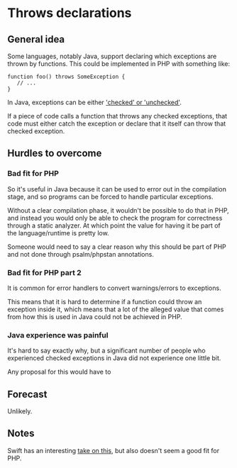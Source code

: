 # Throws declarations 

## General idea

Some languages, notably Java, support declaring which exceptions are thrown by functions. This could be implemented in PHP with something like:

```
function foo() throws SomeException {
   // ...
}
```

In Java, exceptions can be either ['checked' or 'unchecked'](https://www.baeldung.com/java-checked-unchecked-exceptions). 

If a piece of code calls a function that throws any checked exceptions, that code must either catch the exception or declare that it itself can throw that checked exception.

## Hurdles to overcome


### Bad fit for PHP

So it's useful in Java  because it can be used to error out in the compilation stage, and so programs can be forced to handle particular exceptions.

Without a clear compilation phase, it wouldn't be possible to do that in PHP, and instead you would only be able to check the program for correctness through a static analyzer. At which point the value for having it be part of the language/runtime is pretty low.

Someone would need to say a clear reason why this should be part of PHP and not done through psalm/phpstan annotations.

### Bad fit for PHP part 2

It is common for error handlers to convert warnings/errors to exceptions.

This means that it is hard to determine if a function could throw an exception inside it, which means that a lot of the alleged value that comes from how this is used in Java could not be achieved in PHP.

### Java experience was painful  

It's hard to say exactly why, but a significant number of people who experienced checked exceptions in Java did not experience one little bit.

Any proposal for this would have to 

## Forecast

Unlikely. 

## Notes

Swift has an interesting [take on this](https://docs.swift.org/swift-book/LanguageGuide/ErrorHandling.html), but also doesn't seem a good fit for PHP.

